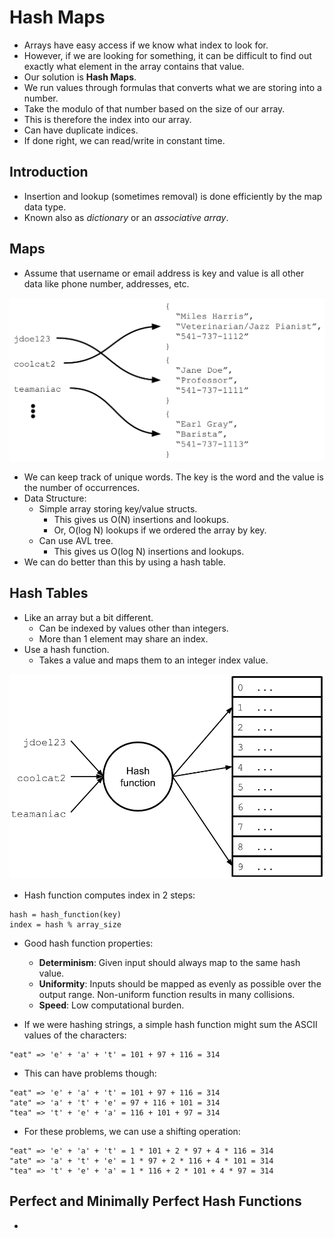 # Hash Maps
- Arrays have easy access if we know what index to look for.
- However, if we are looking for something, it can be difficult to find out exactly what element in the array contains that value.
- Our solution is **Hash Maps**.
- We run values through formulas that converts what we are storing into a number.
- Take the modulo of that number based on the size of our array.
- This is therefore the index into our array.
- Can have duplicate indices.
- If done right, we can read/write in constant time.

## Introduction
- Insertion and lookup (sometimes removal) is done efficiently by the map data type.
- Known also as *dictionary* or an *associative array*.

## Maps
- Assume that username or email address is key and value is all other data like phone number, addresses, etc.

![alt text](https://github.com/eyc94/Notes/blob/master/images/map_example_one.png "Image of a map tying keys to more complex data values")

- We can keep track of unique words. The key is the word and the value is the number of occurrences.
- Data Structure:
    - Simple array storing key/value structs.
        - This gives us O(N) insertions and lookups.
        - Or, O(log N) lookups if we ordered the array by key.
    - Can use AVL tree.
        - This gives us O(log N) insertions and lookups.
- We can do better than this by using a hash table.

## Hash Tables
- Like an array but a bit different.
    - Can be indexed by values other than integers.
    - More than 1 element may share an index.
- Use a hash function.
    - Takes a value and maps them to an integer index value.

![alt text](https://github.com/eyc94/Notes/blob/master/images/hash_table_example.png "Image of hash table")

- Hash function computes index in 2 steps:

```
hash = hash_function(key)
index = hash % array_size
```

- Good hash function properties:
    - **Determinism**: Given input should always map to the same hash value.
    - **Uniformity**: Inputs should be mapped as evenly as possible over the output range. Non-uniform function results in many collisions.
    - **Speed**: Low computational burden.

- If we were hashing strings, a simple hash function might sum the ASCII values of the characters:

```
"eat" => 'e' + 'a' + 't' = 101 + 97 + 116 = 314
```

- This can have problems though:

```
"eat" => 'e' + 'a' + 't' = 101 + 97 + 116 = 314
"ate" => 'a' + 't' + 'e' = 97 + 116 + 101 = 314
"tea" => 't' + 'e' + 'a' = 116 + 101 + 97 = 314
```

- For these problems, we can use a shifting operation:

```
"eat" => 'e' + 'a' + 't' = 1 * 101 + 2 * 97 + 4 * 116 = 314
"ate" => 'a' + 't' + 'e' = 1 * 97 + 2 * 116 + 4 * 101 = 314
"tea" => 't' + 'e' + 'a' = 1 * 116 + 2 * 101 + 4 * 97 = 314
```

## Perfect and Minimally Perfect Hash Functions
- 